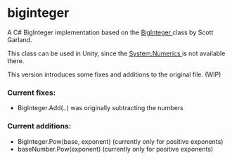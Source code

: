 # biginteger
A C# BigInteger implementation based on the <a href="http://biginteger.codeplex.com"> BigInteger </a> class by Scott Garland.

This class can be used in Unity, since the <a href="https://msdn.microsoft.com/en-us/library/system.numerics(v=vs.111).aspx" > System.Numerics </a> is not available there.

This version introduces some fixes and additions to the original file. (WIP)
### Current fixes:

- BigInteger.Add(..) was originally subtracting the numbers

### Current additions:

- BigInteger.Pow(base, exponent)  (currently only for positive exponents)
- baseNumber.Pow(exponent)            (currently only for positive exponents)
